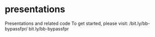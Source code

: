 presentations
=============

Presentations and related code
To get started, please visit: /bit.ly/bb-bypassfpr/
bit.ly/bb-bypassfpr
